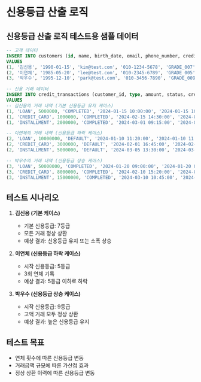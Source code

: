 # 신용등급 산출 로직

## 신용등급 산출 로직 테스트용 샘플 데이터

```sql
-- 고객 데이터
INSERT INTO customers (id, name, birth_date, email, phone_number, credit_grade, credit_grade_updated_at, created_at, updated_at, deleted) 
VALUES 
(1, '김신용', '1990-01-15', 'kim@test.com', '010-1234-5678', 'GRADE_007', '2024-12-24 00:00:00', '2024-12-24 00:00:00', '2024-12-24 00:00:00', 0),
(2, '이연체', '1985-05-20', 'lee@test.com', '010-2345-6789', 'GRADE_005', '2024-12-24 00:00:00', '2024-12-24 00:00:00', '2024-12-24 00:00:00', 0),
(3, '박우수', '1995-12-10', 'park@test.com', '010-3456-7890', 'GRADE_009', '2024-12-24 00:00:00', '2024-12-24 00:00:00', '2024-12-24 00:00:00', 0);

-- 신용 거래 데이터
INSERT INTO credit_transactions (customer_id, type, amount, status, created_at, updated_at, deleted) 
VALUES 
-- 김신용의 거래 내역 (기본 신용등급 유지 케이스)
(1, 'LOAN', 5000000, 'COMPLETED', '2024-01-15 10:00:00', '2024-01-15 10:00:00', 0),
(1, 'CREDIT_CARD', 1000000, 'COMPLETED', '2024-02-15 14:30:00', '2024-02-15 14:30:00', 0),
(1, 'INSTALLMENT', 2000000, 'COMPLETED', '2024-03-01 09:15:00', '2024-03-01 09:15:00', 0),

-- 이연체의 거래 내역 (신용등급 하락 케이스)
(2, 'LOAN', 10000000, 'DEFAULT', '2024-01-10 11:20:00', '2024-01-10 11:20:00', 0),
(2, 'CREDIT_CARD', 3000000, 'DEFAULT', '2024-02-01 16:45:00', '2024-02-01 16:45:00', 0),
(2, 'INSTALLMENT', 5000000, 'DEFAULT', '2024-03-05 13:30:00', '2024-03-05 13:30:00', 0),

-- 박우수의 거래 내역 (신용등급 상승 케이스)
(3, 'LOAN', 50000000, 'COMPLETED', '2024-01-20 09:00:00', '2024-01-20 09:00:00', 0),
(3, 'CREDIT_CARD', 8000000, 'COMPLETED', '2024-02-10 15:20:00', '2024-02-10 15:20:00', 0),
(3, 'INSTALLMENT', 15000000, 'COMPLETED', '2024-03-10 10:45:00', '2024-03-10 10:45:00', 0);
```

## 테스트 시나리오

1. **김신용 (기본 케이스)**
    - 기본 신용등급: 7등급
    - 모든 거래 정상 상환
    - 예상 결과: 신용등급 유지 또는 소폭 상승

2. **이연체 (신용등급 하락 케이스)**
    - 시작 신용등급: 5등급
    - 3회 연체 기록
    - 예상 결과: 5등급 이하로 하락

3. **박우수 (신용등급 상승 케이스)**
    - 시작 신용등급: 9등급
    - 고액 거래 모두 정상 상환
    - 예상 결과: 높은 신용등급 유지

## 테스트 목표
- 연체 횟수에 따른 신용등급 변동
- 거래금액 규모에 따른 가산점 효과
- 정상 상환 이력에 따른 신용등급 변동
